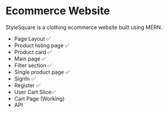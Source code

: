 # Ecommerce Website

StyleSquare is a clothing ecommerce website built using MERN.

- Page Layout ✅
- Product listing page ✅
- Product card ✅
- Main page ✅
- Filter section ✅
- Single product page ✅
- SignIn ✅
- Register ✅
- User Cart Slice✅
- Cart Page (Working)
- API